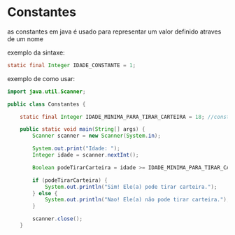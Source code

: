 # Constantes
as constantes em java é usado para representar um valor definido atraves de um nome

exemplo da sintaxe:

~~~java
static final Integer IDADE_CONSTANTE = 1;
~~~

exemplo de como usar:

~~~java
import java.util.Scanner;

public class Constantes {

    static final Integer IDADE_MINIMA_PARA_TIRAR_CARTEIRA = 18; //constante definida

    public static void main(String[] args) {
        Scanner scanner = new Scanner(System.in);

        System.out.print("Idade: ");
        Integer idade = scanner.nextInt();

        Boolean podeTirarCarteira = idade >= IDADE_MINIMA_PARA_TIRAR_CARTEIRA; //em vez de usar um numero usamos aqui a constante

        if (podeTirarCarteira) {
            System.out.println("Sim! Ele(a) pode tirar carteira.");
        } else {
            System.out.println("Nao! Ele(a) não pode tirar carteira.");
        }

        scanner.close();
    }
~~~
